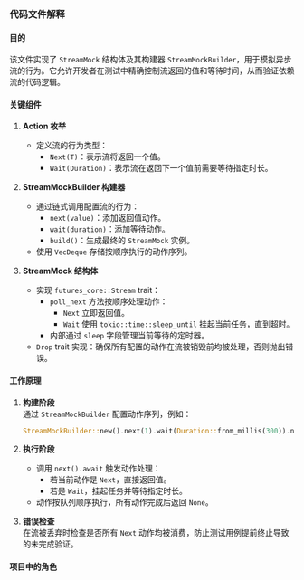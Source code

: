### 代码文件解释

#### 目的
该文件实现了 `StreamMock` 结构体及其构建器 `StreamMockBuilder`，用于模拟异步流的行为。它允许开发者在测试中精确控制流返回的值和等待时间，从而验证依赖流的代码逻辑。

#### 关键组件

1. **Action 枚举**
   - 定义流的行为类型：
     - `Next(T)`：表示流将返回一个值。
     - `Wait(Duration)`：表示流在返回下一个值前需要等待指定时长。

2. **StreamMockBuilder 构建器**
   - 通过链式调用配置流的行为：
     - `next(value)`：添加返回值动作。
     - `wait(duration)`：添加等待动作。
     - `build()`：生成最终的 `StreamMock` 实例。
   - 使用 `VecDeque` 存储按顺序执行的动作序列。

3. **StreamMock 结构体**
   - 实现 `futures_core::Stream` trait：
     - `poll_next` 方法按顺序处理动作：
       - `Next` 立即返回值。
       - `Wait` 使用 `tokio::time::sleep_until` 挂起当前任务，直到超时。
     - 内部通过 `sleep` 字段管理当前等待的定时器。
   - `Drop` trait 实现：确保所有配置的动作在流被销毁前均被处理，否则抛出错误。

#### 工作原理
1. **构建阶段**  
   通过 `StreamMockBuilder` 配置动作序列，例如：
   ```rust
   StreamMockBuilder::new().next(1).wait(Duration::from_millis(300)).next(2).build();
   ```

2. **执行阶段**  
   - 调用 `next().await` 触发动作处理：
     - 若当前动作是 `Next`，直接返回值。
     - 若是 `Wait`，挂起任务并等待指定时长。
   - 动作按队列顺序执行，所有动作完成后返回 `None`。

3. **错误检查**  
   在流被丢弃时检查是否所有 `Next` 动作均被消费，防止测试用例提前终止导致的未完成验证。

#### 项目中的角色